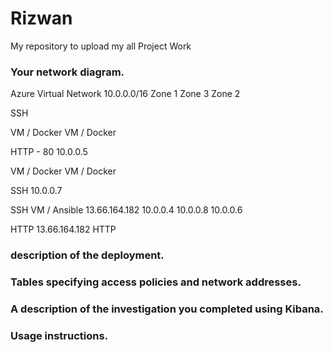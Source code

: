 # Rizwan
My repository to upload my all Project Work

### Your network diagram.

Azure Virtual Network 10.0.0.0/16
Zone 1
Zone 3
Zone 2

SSH

VM / Docker
VM / Docker

HTTP - 80
10.0.0.5

VM / Docker
VM / Docker

SSH
10.0.0.7

SSH
VM / Ansible
13.66.164.182
10.0.0.4
10.0.0.8
10.0.0.6

HTTP
13.66.164.182
HTTP


### description of the deployment.
### Tables specifying access policies and network addresses.
### A description of the investigation you completed using Kibana.
### Usage instructions.
